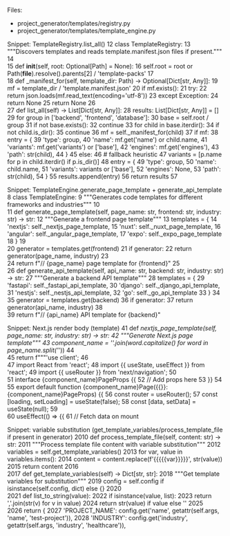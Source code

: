 Files:
- project_generator/templates/registry.py
- project_generator/templates/template_engine.py

Snippet: TemplateRegistry.list_all()
    12	class TemplateRegistry:
    13	    """Discovers templates and reads template.manifest.json files if present."""
    14	
    15	    def __init__(self, root: Optional[Path] = None):
    16	        self.root = root or Path(__file__).resolve().parents[2] / 'template-packs'
    17	
    18	    def _manifest_for(self, template_dir: Path) -> Optional[Dict[str, Any]]:
    19	        mf = template_dir / 'template.manifest.json'
    20	        if mf.exists():
    21	            try:
    22	                return json.loads(mf.read_text(encoding='utf-8'))
    23	            except Exception:
    24	                return None
    25	        return None
    26	
    27	    def list_all(self) -> List[Dict[str, Any]]:
    28	        results: List[Dict[str, Any]] = []
    29	        for group in ['backend', 'frontend', 'database']:
    30	            base = self.root / group
    31	            if not base.exists():
    32	                continue
    33	            for child in base.iterdir():
    34	                if not child.is_dir():
    35	                    continue
    36	                mf = self._manifest_for(child)
    37	                if mf:
    38	                    entry = {
    39	                        'type': group,
    40	                        'name': mf.get('name') or child.name,
    41	                        'variants': mf.get('variants') or ['base'],
    42	                        'engines': mf.get('engines'),
    43	                        'path': str(child),
    44	                    }
    45	                else:
    46	                    # fallback heuristic
    47	                    variants = [p.name for p in child.iterdir() if p.is_dir()]
    48	                    entry = {
    49	                        'type': group,
    50	                        'name': child.name,
    51	                        'variants': variants or ['base'],
    52	                        'engines': None,
    53	                        'path': str(child),
    54	                    }
    55	                results.append(entry)
    56	        return results
    57	

Snippet: TemplateEngine.generate_page_template + generate_api_template
     8	class TemplateEngine:
     9	    """Generates code templates for different frameworks and industries"""
    10	    
    11	    def generate_page_template(self, page_name: str, frontend: str, industry: str) -> str:
    12	        """Generate a frontend page template"""
    13	        templates = {
    14	            'nextjs': self._nextjs_page_template,
    15	            'nuxt': self._nuxt_page_template,
    16	            'angular': self._angular_page_template,
    17	            'expo': self._expo_page_template
    18	        }
    19	        
    20	        generator = templates.get(frontend)
    21	        if generator:
    22	            return generator(page_name, industry)
    23	        
    24	        return f"// {page_name} page template for {frontend}"
    25	    
    26	    def generate_api_template(self, api_name: str, backend: str, industry: str) -> str:
    27	        """Generate a backend API template"""
    28	        templates = {
    29	            'fastapi': self._fastapi_api_template,
    30	            'django': self._django_api_template,
    31	            'nestjs': self._nestjs_api_template,
    32	            'go': self._go_api_template
    33	        }
    34	        
    35	        generator = templates.get(backend)
    36	        if generator:
    37	            return generator(api_name, industry)
    38	        
    39	        return f"// {api_name} API template for {backend}"

Snippet: Next.js render body (template)
    41	    def _nextjs_page_template(self, page_name: str, industry: str) -> str:
    42	        """Generate Next.js page template"""
    43	        component_name = ''.join(word.capitalize() for word in page_name.split('_'))
    44	        
    45	        return f"""'use client';
    46	
    47	import React from 'react';
    48	import {{ useState, useEffect }} from 'react';
    49	import {{ useRouter }} from 'next/navigation';
    50	
    51	interface {component_name}PageProps {{
    52	  // Add props here
    53	}}
    54	
    55	export default function {component_name}Page({{}}: {component_name}PageProps) {{
    56	  const router = useRouter();
    57	  const [loading, setLoading] = useState(false);
    58	  const [data, setData] = useState(null);
    59	
    60	  useEffect(() => {{
    61	    // Fetch data on mount

Snippet: variable substitution (get_template_variables/process_template_file if present in generator)
  2010	    def process_template_file(self, content: str) -> str:
  2011	        """Process template file content with variable substitution"""
  2012	        variables = self.get_template_variables()
  2013	        for var, value in variables.items():
  2014	            content = content.replace(f'{{{{{var}}}}}', str(value))
  2015	        return content
  2016	    
  2017	    def get_template_variables(self) -> Dict[str, str]:
  2018	        """Get template variables for substitution"""
  2019	        config = self.config if isinstance(self.config, dict) else {}
  2020	        
  2021	        def list_to_string(value):
  2022	            if isinstance(value, list):
  2023	                return ','.join(str(v) for v in value)
  2024	            return str(value) if value else ''
  2025	        
  2026	        return {
  2027	            'PROJECT_NAME': config.get('name', getattr(self.args, 'name', 'test-project')),
  2028	            'INDUSTRY': config.get('industry', getattr(self.args, 'industry', 'healthcare')),
